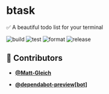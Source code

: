 <!-- DO NOT REMOVE - contributor_list:data:start:["Matt-Gleich", "dependabot-preview[bot]"]:end -->
# btask

✅ A beautiful todo list for your terminal

![build](https://github.com/Matt-Gleich/btask/workflows/build/badge.svg)
![test](https://github.com/Matt-Gleich/btask/workflows/test/badge.svg)
![format](https://github.com/Matt-Gleich/btask/workflows/format/badge.svg)
![release](https://github.com/Matt-Gleich/btask/workflows/release/badge.svg)

<!-- DO NOT REMOVE - contributor_list:start -->
## 👥 Contributors


- **[@Matt-Gleich](https://github.com/Matt-Gleich)**

- **[@dependabot-preview[bot]](https://github.com/apps/dependabot-preview)**

<!-- DO NOT REMOVE - contributor_list:end -->
